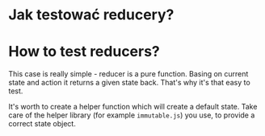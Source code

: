 # Jak testować reducery?
# How to test reducers?

This case is really simple - reducer is a pure function. Basing on current state and action it returns a given state back. That's why it's that easy to test.

It's worth to create a helper function which will create a default state. Take care of the helper library (for example `immutable.js`) you use, to provide a correct state object.